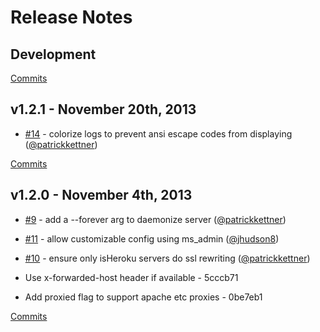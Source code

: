 # Release Notes

## Development

[Commits](https://github.com/walmartlabs/mock-server/compare/v1.2.1...master)

## v1.2.1 - November 20th, 2013

- [#14](https://github.com/walmartlabs/mock-server/pull/14) - colorize logs to prevent ansi escape codes from displaying ([@patrickkettner](https://api.github.com/users/patrickkettner))

[Commits](https://github.com/walmartlabs/mock-server/compare/v1.2.0...v1.2.1)

## v1.2.0 - November 4th, 2013

- [#9](https://github.com/walmartlabs/mock-server/pull/9) - add a --forever arg to daemonize server ([@patrickkettner](https://api.github.com/users/patrickkettner))
- [#11](https://github.com/walmartlabs/mock-server/pull/11) - allow customizable config using ms_admin ([@jhudson8](https://api.github.com/users/jhudson8))
- [#10](https://github.com/walmartlabs/mock-server/pull/10) - ensure only isHeroku servers do ssl rewriting ([@patrickkettner](https://api.github.com/users/patrickkettner))

- Use x-forwarded-host header if available - 5cccb71
- Add proxied flag to support apache etc proxies - 0be7eb1

[Commits](https://github.com/walmartlabs/mock-server/compare/v1.1.6...v1.2.0)
